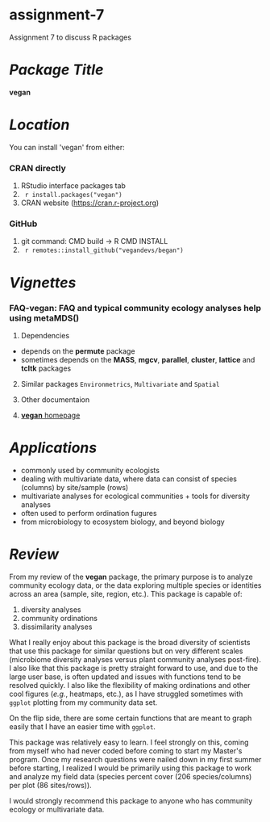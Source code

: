 # assignment-7
Assignment 7 to discuss R packages


# _Package Title_
**vegan**

# _Location_
You can install 'vegan' from either:

### CRAN directly
1. RStudio interface packages tab
2. ` r install.packages("vegan")`
3. CRAN website (https://cran.r-project.org)

### GitHub
1. git command: CMD build -> R CMD INSTALL
2. ` r remotes::install_github("vegandevs/began")`

# _Vignettes_
### FAQ-vegan: FAQ and typical community ecology analyses help using metaMDS()

1. Dependencies
- depends on the **permute** package
- sometimes depends on the **MASS**,
**mgcv**, **parallel**, **cluster**, **lattice** and **tcltk** packages

2. Similar packages
`Environmetrics`, `Multivariate` and `Spatial`

3. Other documentaion

4. [**vegan** homepage](https://github.com/vegandevs/vegan)


# _Applications_
- commonly used by community ecologists
- dealing with multivariate data, where data can consist of species (columns) by site/sample (rows)
- multivariate analyses for ecological communities + tools for diversity analyses
- often used to perform ordination fugures
- from microbiology to ecosystem biology, and beyond biology


# _Review_
From my review of the **vegan** package, the primary purpose is to analyze community ecology data, or the data exploring multiple species or identities across an area (sample, site, region, etc.). This package is capable of: 

1. diversity analyses
2. community ordinations
3. dissimilarity analyses

What I really enjoy about this package is the broad diversity of scientists that use this package for similar questions but on very different scales (microbiome diversity analyses versus plant community analyses post-fire). I also like that this package is pretty straight forward to use, and due to the large user base, is often updated and issues with functions tend to be resolved quickly. I also like the flexibility of making ordinations and other cool figures (*e.g.*, heatmaps, etc.), as I have struggled sometimes with `ggplot` plotting  from my community data set. 

On the flip side, there are some certain functions that are meant to graph easily that I have an easier time with `ggplot`. 

This package was relatively easy to learn. I feel strongly on this, coming from myself who had never coded before coming to start my Master's program. Once my research questions were nailed down in my first summer before starting, I realized I would be primarily using this package to work and analyze my field data (species percent cover (206 species/columns) per plot (86 sites/rows)). 

I would strongly recommend this package to anyone who has community ecology or multivariate data.
